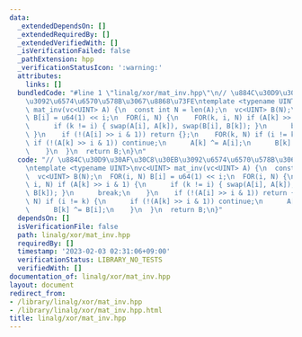 ```yaml
---
data:
  _extendedDependsOn: []
  _extendedRequiredBy: []
  _extendedVerifiedWith: []
  _isVerificationFailed: false
  _pathExtension: hpp
  _verificationStatusIcon: ':warning:'
  attributes:
    links: []
  bundledCode: "#line 1 \"linalg/xor/mat_inv.hpp\"\n// \u884C\u30D9\u30AF\u30C8\u30EB\
    \u3092\u6574\u6570\u578B\u3067\u8868\u73FE\ntemplate <typename UINT>\nvc<UINT>\
    \ mat_inv(vc<UINT> A) {\n  const int N = len(A);\n  vc<UINT> B(N);\n  FOR(i, N)\
    \ B[i] = u64(1) << i;\n  FOR(i, N) {\n    FOR(k, i, N) if (A[k] >> i & 1) {\n\
    \      if (k != i) { swap(A[i], A[k]), swap(B[i], B[k]); }\n      break;\n   \
    \ }\n    if (!(A[i] >> i & 1)) return {};\n    FOR(k, N) if (i != k) {\n     \
    \ if (!(A[k] >> i & 1)) continue;\n      A[k] ^= A[i];\n      B[k] ^= B[i];\n\
    \    }\n  }\n  return B;\n}\n"
  code: "// \u884C\u30D9\u30AF\u30C8\u30EB\u3092\u6574\u6570\u578B\u3067\u8868\u73FE\
    \ntemplate <typename UINT>\nvc<UINT> mat_inv(vc<UINT> A) {\n  const int N = len(A);\n\
    \  vc<UINT> B(N);\n  FOR(i, N) B[i] = u64(1) << i;\n  FOR(i, N) {\n    FOR(k,\
    \ i, N) if (A[k] >> i & 1) {\n      if (k != i) { swap(A[i], A[k]), swap(B[i],\
    \ B[k]); }\n      break;\n    }\n    if (!(A[i] >> i & 1)) return {};\n    FOR(k,\
    \ N) if (i != k) {\n      if (!(A[k] >> i & 1)) continue;\n      A[k] ^= A[i];\n\
    \      B[k] ^= B[i];\n    }\n  }\n  return B;\n}"
  dependsOn: []
  isVerificationFile: false
  path: linalg/xor/mat_inv.hpp
  requiredBy: []
  timestamp: '2023-02-03 02:31:06+09:00'
  verificationStatus: LIBRARY_NO_TESTS
  verifiedWith: []
documentation_of: linalg/xor/mat_inv.hpp
layout: document
redirect_from:
- /library/linalg/xor/mat_inv.hpp
- /library/linalg/xor/mat_inv.hpp.html
title: linalg/xor/mat_inv.hpp
---
```

